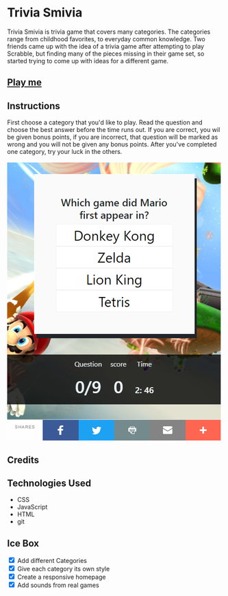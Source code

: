 <h1>Trivia Smivia</h2>



 Trivia Smivia is trivia game that covers many categories. The categories range from childhood favorites, to everyday common knowledge. Two friends came up with the idea of a trivia game after attempting to play Scrabble, but finding many of the pieces missing in their game set, so started trying to come up with ideas for a different game.

<a href="https://kevanteaniah.github.io/trivia/"><h2>Play me</h2></a>

<h2>Instructions</h2>
First choose a category that you'd like to play. Read the question and choose the best answer before the time runs out. If you are correct, you wil be given bonus points, if you are incorrect, that question will be marked as wrong and you will not be given any bonus points. After you've completed one category, try your luck in the others.<br> 
<br>

<img src="images/Screenshot 2022-02-17 131958.png">


<h2>Credits</h2>

<h2>Technologies Used</h2>
<ul>
  <li>CSS</li>
  <li>JavaScript</li>
  <li>HTML</li>
  <li>git</li>
</ul>

<h2>Ice Box</h2>
<div>
  <input type="checkbox" id="scales" name="scales"
         checked>
  <label for="scales">Add different Categories</label>
</div>
<div>
  <input type="checkbox" id="scales" name="scales"
         checked>
  <label for="scales">Give each category its own style</label>
</div>
<div>
  <input type="checkbox" id="scales" name="scales"
         checked>
  <label for="scales">Create a responsive homepage</label>
</div>
<div>
  <input type="checkbox" id="scales" name="scales"
         checked>
  <label for="scales">Add sounds from real games</label>
</div>

